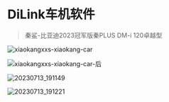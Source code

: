 # DiLink车机软件

> 秦鲨-比亚迪2023冠军版秦PLUS DM-i 120卓越型

![xiaokangxxs-xiaokang-car](https://cdn.staticaly.com/gh/xiaokangxxs/images@master/car/xiaokangxxs-xiaokang-car.1eet1hcpspr4.jpg)

![xiaokangxxs-xiaokang-car-后](https://cdn.staticaly.com/gh/xiaokangxxs/images@master/car/xiaokangxxs-xiaokang-car-后.41zc3dbxiz80.jpg)

![20230713_191149](https://cdn.staticaly.com/gh/xiaokangxxs/picx-images-hosting@master/car/20230713_191149.61rfb4ycj9g0.webp)

![20230713_191221](https://cdn.staticaly.com/gh/xiaokangxxs/picx-images-hosting@master/car/20230713_191221.7g8rwwescrk0.webp)